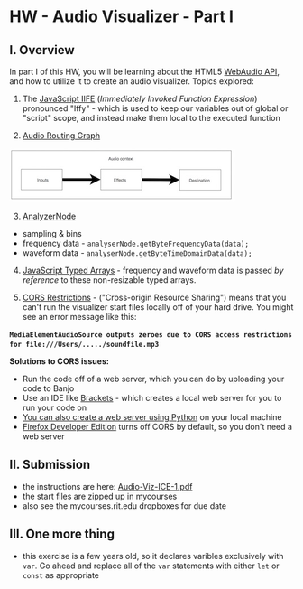 # HW - Audio Visualizer - Part I

## I. Overview
In part I of this HW, you will be learning about the HTML5 [WebAudio API](https://developer.mozilla.org/en-US/docs/Web/API/Web_Audio_API), and how to utilize it to create an audio visualizer. Topics explored:

1. The [JavaScript IIFE](https://developer.mozilla.org/en-US/docs/Glossary/IIFE) (*Immediately Invoked Function Expression*) pronounced "Iffy" - which is used to keep our variables out of global or "script" scope, and instead make them local to the executed function

2. [Audio Routing Graph](https://developer.mozilla.org/en-US/docs/Web/API/Web_Audio_API/Basic_concepts_behind_Web_Audio_API#Audio_graphs)

![image](_images/audio-routing-graph.jpg)

3. [AnalyzerNode](https://developer.mozilla.org/en-US/docs/Web/API/AnalyserNode)
  - sampling & bins
  - frequency data - `analyserNode.getByteFrequencyData(data);`
  - waveform data  - `analyserNode.getByteTimeDomainData(data);`
  
4. [JavaScript Typed Arrays](https://developer.mozilla.org/en-US/docs/Web/JavaScript/Typed_arrays) - frequency and waveform data is passed *by reference* to these non-resizable typed arrays.

5. [CORS Restrictions](https://developer.mozilla.org/en-US/docs/Web/HTTP/CORS) - ("Cross-origin Resource Sharing") means that you can't run the visualizer start files locally off of your hard drive. You might see an error message like this:

**`MediaElementAudioSource outputs zeroes due to CORS access restrictions for file:///Users/...../soundfile.mp3`**

**Solutions to CORS issues:**
- Run the code off of a web server, which you can do by uploading your code to Banjo
- Use an IDE like [Brackets](http://brackets.io) - which creates a local web server for you to run your code on
- [You can also create a web server using Python](https://developer.mozilla.org/en-US/docs/Learn/Common_questions/set_up_a_local_testing_server) on your local machine
- [Firefox Developer Edition](https://www.mozilla.org/en-US/firefox/developer/) turns off CORS by default, so you don't need a web server

## II. Submission
- the instructions are here: [Audio-Viz-ICE-1.pdf](_files/Audio-Viz-ICE-1.pdf) 
- the start files are zipped up in mycourses
- also see the mycourses.rit.edu dropboxes for due date

## III. One more thing
- this exercise is a few years old, so it declares varibles exclusively with `var`. Go ahead and replace all of the `var` statements with either `let` or `const` as appropriate
